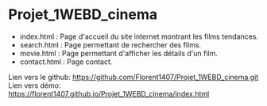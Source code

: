 # Projet_1WEBD_cinema

- index.html : Page d'accueil du site internet montrant les films tendances.
- search.html : Page permettant de rechercher des films.
- movie.html : Page permettant d'afficher les détails d'un film.
- contact.html : Page contact.

Lien vers le github: https://github.com/Florent1407/Projet_1WEBD_cinema.git
Lien vers démo: https://florent1407.github.io/Projet_1WEBD_cinema/index.html
